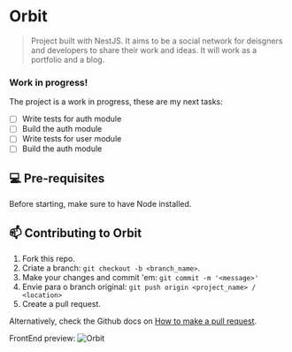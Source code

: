 # Orbit

> Project built with NestJS. It aims to be a social network for deisgners and developers to share their work and ideas. It will work as a portfolio and a blog.

### Work in progress!


The project is a work in progress, these are my next tasks:

- [ ] Write tests for auth module
- [ ] Build the auth module
- [ ] Write tests for user module 
- [ ] Build the auth module

## 💻 Pre-requisites

Before starting, make sure to have Node installed.

## 📫 Contributing to Orbit

1. Fork this repo.
2. Criate a branch: `git checkout -b <branch_name>`.
3. Make your changes and commit 'em: `git commit -m '<message>'`
4. Envie para o branch original: `git push origin <project_name> / <location>`
5. Create a pull request.

Alternatively, check the Github docs on [How to make a pull request](https://help.github.com/en/github/collaborating-with-issues-and-pull-requests/creating-a-pull-request).

FrontEnd preview:
![Orbit](https://user-images.githubusercontent.com/56682712/210123429-97eea1ee-ece8-4b95-8b90-3279fd5bfc38.png)
